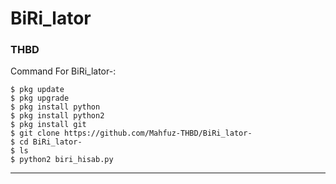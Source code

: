 # BiRi_lator
### THBD
Command For BiRi_lator-:

```
$ pkg update
$ pkg upgrade
$ pkg install python
$ pkg install python2
$ pkg install git
$ git clone https://github.com/Mahfuz-THBD/BiRi_lator-
$ cd BiRi_lator-
$ ls
$ python2 biri_hisab.py
```
----------------------------------------------
